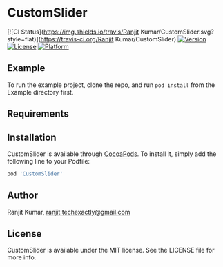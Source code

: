 # CustomSlider

[![CI Status](https://img.shields.io/travis/Ranjit Kumar/CustomSlider.svg?style=flat)](https://travis-ci.org/Ranjit Kumar/CustomSlider)
[![Version](https://img.shields.io/cocoapods/v/CustomSlider.svg?style=flat)](https://cocoapods.org/pods/CustomSlider)
[![License](https://img.shields.io/cocoapods/l/CustomSlider.svg?style=flat)](https://cocoapods.org/pods/CustomSlider)
[![Platform](https://img.shields.io/cocoapods/p/CustomSlider.svg?style=flat)](https://cocoapods.org/pods/CustomSlider)

## Example

To run the example project, clone the repo, and run `pod install` from the Example directory first.

## Requirements

## Installation

CustomSlider is available through [CocoaPods](https://cocoapods.org). To install
it, simply add the following line to your Podfile:

```ruby
pod 'CustomSlider'
```

## Author

Ranjit Kumar, ranjit.techexactly@gmail.com

## License

CustomSlider is available under the MIT license. See the LICENSE file for more info.

